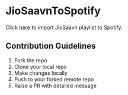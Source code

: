 # JioSaavnToSpotify
Click [here](https://jiosaavn-to-spotify.herokuapp.com) to import JioSaavn playlist to Spotify.

## Contribution Guidelines
1. Fork the repo
2. Clone your local repo
3. Make changes locally
4. Push to your forked remote repo
5. Raise a PR with detailed message
